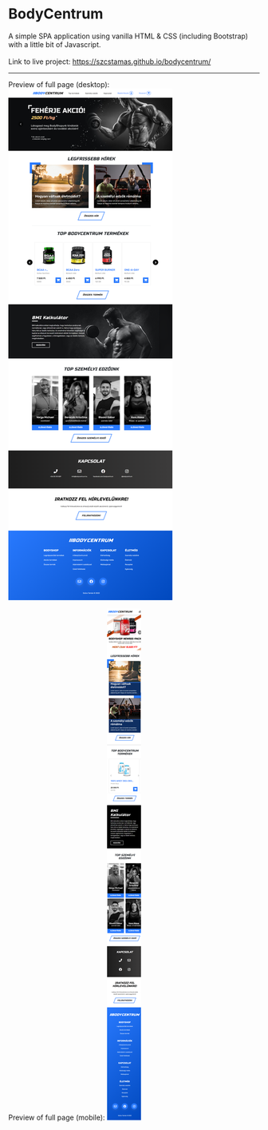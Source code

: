 # BodyCentrum

A simple SPA application using vanilla HTML & CSS (including Bootstrap) with a little bit of Javascript.<br><br>
Link to live project: <a href="https://szcstamas.github.io/bodycentrum/" target="_blank">https://szcstamas.github.io/bodycentrum/</a>

---

Preview of full page (desktop):
![bodycentrum preview image](https://raw.githubusercontent.com/szcstamas/bodycentrum/main/img/szcstamas.github.io_bodycentrum_%20preview.png)

Preview of full page (mobile):
![bodycentrum preview image](https://github.com/szcstamas/bodycentrum/blob/main/img/szcstamas.github.io_bodycentrum_preview_mobile.png?raw=true)
